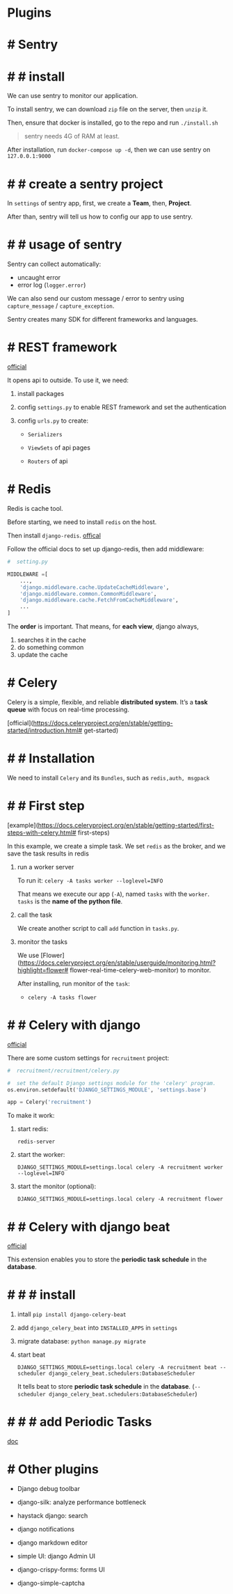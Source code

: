 #  Plugins

# #  Sentry
# # #  install
We can use sentry to monitor our application.

To install sentry, we can download `zip` file on the server, then `unzip` it.

Then, ensure that docker is installed, go to the repo and run `./install.sh`

> sentry needs 4G of RAM at least.

After installation, run `docker-compose up -d`, then we can use sentry on `127.0.0.1:9000`

# # #  create a sentry project
In `settings` of sentry app, first, we create a **Team**, then, **Project**.

After than, sentry will tell us how to config our app to use sentry.

# # #  usage of sentry

Sentry can collect automatically:

- uncaught error
- error log (`logger.error`)

We can also send our custom message / error to sentry using `capture_message` / `capture_exception`.

Sentry creates many SDK for different frameworks and languages.

# #  REST framework

[official](https://www.django-rest-framework.org/)

It opens api to outside. To use it, we need:

1. install packages

2. config `settings.py` to enable REST framework and set the authentication

3. config `urls.py` to create:

   - `Serializers`

   - `ViewSets` of api pages

   - `Routers` of api

# #  Redis

Redis is cache tool.

Before starting, we need to install `redis` on the host.

Then install `django-redis`. [offical](https://github.com/jazzband/django-redis)

Follow the official docs to set up django-redis, then add middleware:

```python
#  setting.py

MIDDLEWARE =[
    ...,
    'django.middleware.cache.UpdateCacheMiddleware',
    'django.middleware.common.CommonMiddleware',
    'django.middleware.cache.FetchFromCacheMiddleware',
    ...
]
```

The **order** is important. That means, for **each view**, django always,

1. searches it in the cache
2. do something common
3. update the cache

# #  Celery

Celery is a simple, flexible, and reliable **distributed system**. It’s a **task queue** with focus on real-time processing.

[official](https://docs.celeryproject.org/en/stable/getting-started/introduction.html# get-started)

# # #  Installation

We need to install `Celery` and its `Bundles`, such as `redis,auth, msgpack`

# # #  First step

[example](https://docs.celeryproject.org/en/stable/getting-started/first-steps-with-celery.html# first-steps)

In this example, we create a simple task. We set `redis` as the broker, and we save the task results in redis

1. run a worker server

   To run it: `celery -A tasks worker --loglevel=INFO`

   That means we execute our app (`-A`), named `tasks` with the `worker`. `tasks` is the **name of the python file**.

2. call the task

   We create another script to call `add` function in `tasks.py`.

3. monitor the tasks

   We use [Flower](https://docs.celeryproject.org/en/stable/userguide/monitoring.html?highlight=flower# flower-real-time-celery-web-monitor) to monitor.

   After installing, run monitor of the `task`:

   - `celery -A tasks flower`

# # #  Celery with django

[official](https://docs.celeryproject.org/en/stable/django/first-steps-with-django.html)

There are some custom settings for `recruitment` project:

```python
#  recruitment/recruitment/celery.py

#  set the default Django settings module for the 'celery' program.
os.environ.setdefault('DJANGO_SETTINGS_MODULE', 'settings.base')

app = Celery('recruitment')
```

To make it work:

1. start redis:

   ```command
   redis-server
   ```

2. start the worker:

   ```command
   DJANGO_SETTINGS_MODULE=settings.local celery -A recruitment worker --loglevel=INFO
   ```

3. start the monitor (optional):

   ```command
   DJANGO_SETTINGS_MODULE=settings.local celery -A recruitment flower
   ```

# # #  Celery with django beat

[official](https://django-celery-beat.readthedocs.io/en/latest/)

This extension enables you to store the **periodic task schedule** in the **database**.

# # # #  install

1. intall `pip install django-celery-beat`

2. add `django_celery_beat` into `INSTALLED_APPS` in `settings`

3. migrate database: `python manage.py migrate`

4. start beat

    ```command
    DJANGO_SETTINGS_MODULE=settings.local celery -A recruitment beat --scheduler django_celery_beat.schedulers:DatabaseScheduler
    ```

    It tells beat to store **periodic task schedule** in the **database**. (`--scheduler django_celery_beat.schedulers:DatabaseScheduler`)

# # # #  add Periodic Tasks

[doc](https://docs.celeryproject.org/en/stable/userguide/periodic-tasks.html)

# #  Other plugins

- Django debug toolbar

- django-silk: analyze performance bottleneck

- haystack django: search

- django notifications

- django markdown editor

- simple UI: django Admin UI

- django-crispy-forms: forms UI

- django-simple-captcha